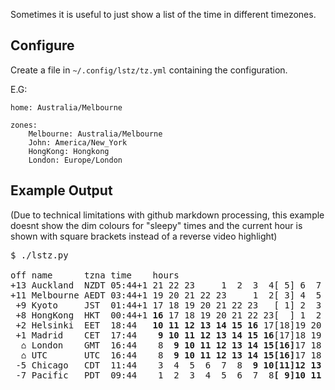 Sometimes it is useful to just show a list of the time in different timezones.

## Configure

Create a file in `~/.config/lstz/tz.yml` containing the configuration.

E.G:

```
home: Australia/Melbourne

zones:
    Melbourne: Australia/Melbourne
    John: America/New_York
    HongKong: Hongkong
    London: Europe/London
```

## Example Output

(Due to technical limitations with github markdown processing, this example
doesnt show the dim colours for "sleepy" times and the current hour is shown
with square brackets instead of a reverse video highlight)

<pre>
$ ./lstz.py

off name      tzna time    hours                                                                   
+13 Auckland  NZDT 05:44+1 21 22 23     1  2  3  4[ 5] 6  7  8 <b> 9</b> <b>10</b> <b>11</b> <b>12</b> <b>13</b> <b>14</b> <b>15</b> <b>16</b> 17 18 19 20 
+11 Melbourne AEDT 03:44+1 19 20 21 22 23     1  2[ 3] 4  5  6  7  8 <b> 9</b> <b>10</b> <b>11</b> <b>12</b> <b>13</b> <b>14</b> <b>15</b> <b>16</b> 17 18 
 +9 Kyoto     JST  01:44+1 17 18 19 20 21 22 23   [ 1] 2  3  4  5  6  7  8 <b> 9</b> <b>10</b> <b>11</b> <b>12</b> <b>13</b> <b>14</b> <b>15</b> <b>16</b> 
 +8 HongKong  HKT  00:44+1 <b>16</b> 17 18 19 20 21 22 23[  ] 1  2  3  4  5  6  7  8 <b> 9</b> <b>10</b> <b>11</b> <b>12</b> <b>13</b> <b>14</b> <b>15</b> 
 +2 Helsinki  EET  18:44   <b>10</b> <b>11</b> <b>12</b> <b>13</b> <b>14</b> <b>15</b> <b>16</b> 17[18]19 20 21 22 23     1  3  3  4  5  6  7  8 <b> 9</b> 
 +1 Madrid    CET  17:44   <b> 9</b> <b>10</b> <b>11</b> <b>12</b> <b>13</b> <b>14</b> <b>15</b> <b>16</b>[17]18 19 20 21 22 23     2  2  3  4  5  6  7  8 
  ⌂ London    GMT  16:44    8 <b> 9</b> <b>10</b> <b>11</b> <b>12</b> <b>13</b> <b>14</b> <b>15</b><b>[16]</b>17 18 19 20 21 22 23  1  1  2  3  4  5  6  7 
  ⌂ UTC       UTC  16:44    8 <b> 9</b> <b>10</b> <b>11</b> <b>12</b> <b>13</b> <b>14</b> <b>15</b><b>[16]</b>17 18 19 20 21 22 23     1  2  3  4  5  6  7 
 -5 Chicago   CDT  11:44    3  4  5  6  7  8 <b> 9</b> <b>10</b><b>[11]</b><b>12</b> <b>13</b> <b>14</b> <b>15</b> <b>16</b> 17 18 19 20 21 22 23     1  2 
 -7 Pacific   PDT  09:44    1  2  3  4  5  6  7  8<b>[ 9]</b><b>10</b> <b>11</b> <b>12</b> <b>13</b> <b>14</b> <b>15</b> <b>16</b> 17 18 19 20 21 22 23    
</pre>
